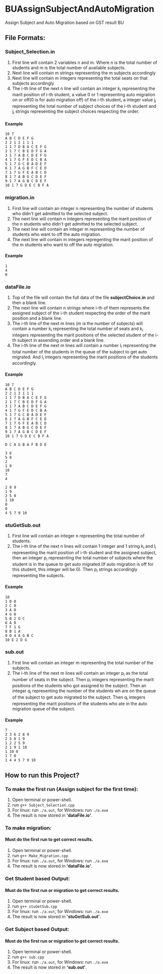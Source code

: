 # BUAssignSubjectAndAutoMigration
Assign Subject and Auto Migration based on GST result BU

## File Formats:
### Subject_Selection.in
1. First line will contain 2 variables n and m. Where n is the total number of students and m is the total number of available subjects.
2. Next line will contain m strings representing the m subjects accordingly
3. Next line will contain m integers representing the total seats on that subjects accordingly
4. The i-th line of the next n line will contain an integer k<sub>i</sub> representing the marit position of i-th student, a value 0 or 1 representing auto migration on or off(0 is for auto migration off) of the i-th student, a integer value j<sub>i</sub> representing the total number of subject choices of the i-th student and j<sub>i</sub> strings representing the subject choices respecting the order.

#### Example
```
10 7
A B C D E F G
2 2 1 2 1 1 1
1 1 7 D B A C E F G
2 1 7 C B E D F G A
3 1 7 A B C D E F G
4 1 7 G F E D C B A
5 1 7 G C B A D E F
6 1 7 A G B F C E D
7 1 7 G F E A B C D
8 1 7 A B G C D E F
9 1 7 A G B C D E F
10 1 7 G D E C B F A
```

### migration.in
1. First line will contain an integer n representing the number of students who didn't get admitted to the selected subject.
2. The next line will contain n integers representing the marit position of the n students who didn't get admitted to the selected subject.
3. The next line will contain an integer m representing the number of students who want to off the auto migration.
4. The next line will contain m integers repregenting the marit position of the m students who want to off the auto migration.
#### Example
```
1
4
0
```

### dataFile.io
1. Top of the file will contain the full data of the file **subjectChoice.in** and then a blank line.
2. The next line will contain n strings where i-th of them represents the assigned subject of the i-th student respecting the order of the marit position and a blank line.
3. The i-th line of the next m lines (m is the number of subjects) will contain a number k<sub>i</sub> representing the total number of seats and k<sub>i</sub> integers representing the marit positions of the selected student of the i-th subject in assending order and a blank line.
4. The i-th line of the next m lines will contain a number l<sub>i</sub> representing the total number of the students in the queue of the subject to get auto migrated. And l<sub>i</sub> integers representing the marit positions of the students accordingly.
#### Example
```
10 7
A B C D E F G
2 2 1 2 1 1 1
1 1 7 D B A C E F G
2 1 7 C B E D F G A
3 1 7 A B C D E F G
4 1 7 G F E D C B A
5 1 7 G C B A D E F
6 1 7 A G B F C E D
7 1 7 G F E A B C D
8 1 7 A B G C D E F
9 1 7 A G B C D E F
10 1 7 G D E C B F A

D C A G B A F B D E

3 6
5 8
2
1 9
10
7
4

2 8 9
1 9
2 5 9
1 10
0
0
4 5 7 9 10
```

### stuGetSub.out
1. First line will contain an integer n representing the total number of students.
2. The i-th line of the next n lines will contain 1 integer and 1 string k<sub>i</sub> and l<sub>i</sub> representing the marit position of i-th student and the assigned subject, then an integer p<sub>i</sub> representing the total number of subjects where the student is in the queue to get auto migrated.(If auto migration is off for this student, this integer will be 0). Then p<sub>i</sub> strings accordingly representing the subjects.
#### Example
```
10
1 D 0
2 C 0
3 A 0
4 G 0
5 B 2 G C
6 A 0
7 F 1 G
8 B 1 A
9 D 4 A G B C
10 E 2 D G
```

### sub.out
1. First line will contain an integer m representing the total number of the subjects.
2. The i-th line of the next m lines will contain an integer p<sub>i</sub> as the total number of seats in the subject. Then p<sub>i</sub> integers representing the marit positions of the students who got assigned to the subject. Then an integer q<sub>i</sub> representing the number of the students wh are on the queue of the subject to get auto migrated to the subject. Then q<sub>i</sub> integers representing the marit positions of the students who ate in the auto migration queue of the subject.
#### Example
```
7
2 3 6 2 8 9
2 5 8 1 9
1 2 2 5 9
2 1 9 1 10
1 10 0
1 7 0
1 4 4 5 7 9 10
```

## How to run this Project?
### To make the first run (Assign subject for the first time):
1. Open terminal or power-shell.
2. run ```g++ Subject_Selection.cpp```
3. For linux: run ```./a.out```, for Windows: run ```./a.exe```
4. The result is now stored in <b>'dataFile.io'</b>.

### To make migration:
#### Must do the first run to get correct results.
1. Open terminal or power-shell.
2. run ```g++ Make_Migration.cpp```
3. For linux: run ```./a.out```, for Windows: run ```./a.exe```
4. The result is now stored in <b>'dataFile.io'</b>.

### Get Student based Output:
#### Must do the first run or migration to get correct results.
1. Open terminal or power-shell.
2. run ```g++ stuGetSub.cpp```
3. For linux: run ```./a.out```, for Windows: run ```./a.exe```
4. The result is now stored in <b>'stuGetSub.out'</b>.

### Get Subject based Output:
#### Must do the first run or migration to get correct results.
1. Open terminal or power-shell.
2. run ```g++ sub.cpp```
3. For linux: run ```./a.out```, for Windows: run ```./a.exe```
4. The result is now stored in <b>'sub.out'</b>.
